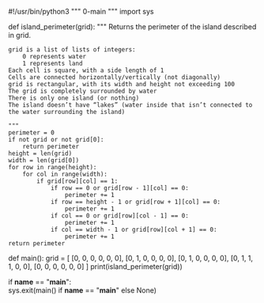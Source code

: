 #!/usr/bin/python3
"""
0-main
"""
import sys


def island_perimeter(grid):
    """
    Returns the perimeter of the island described in grid.

    grid is a list of lists of integers:
        0 represents water
        1 represents land
    Each cell is square, with a side length of 1
    Cells are connected horizontally/vertically (not diagonally)
    grid is rectangular, with its width and height not exceeding 100
    The grid is completely surrounded by water
    There is only one island (or nothing)
    The island doesn’t have “lakes” (water inside that isn’t connected to the water surrounding the island)

    """
    perimeter = 0
    if not grid or not grid[0]:
        return perimeter
    height = len(grid)
    width = len(grid[0])
    for row in range(height):
        for col in range(width):
            if grid[row][col] == 1:
                if row == 0 or grid[row - 1][col] == 0:
                    perimeter += 1
                if row == height - 1 or grid[row + 1][col] == 0:
                    perimeter += 1
                if col == 0 or grid[row][col - 1] == 0:
                    perimeter += 1
                if col == width - 1 or grid[row][col + 1] == 0:
                    perimeter += 1
    return perimeter


def main():
    grid = [
        [0, 0, 0, 0, 0, 0],
        [0, 1, 0, 0, 0, 0],
        [0, 1, 0, 0, 0, 0],
        [0, 1, 1, 1, 0, 0],
        [0, 0, 0, 0, 0, 0]
    ]
    print(island_perimeter(grid))

if __name__ == "__main__": <br>
  sys.exit(main() if __name__ == "__main__" else None)

